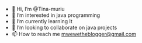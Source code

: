 - 👋 Hi, I’m @Tina-muriu
- 👀 I’m interested in java programming
- 🌱 I’m currently learning It
- 💞️ I’m looking to collaborate on java  projects
- 📫 How to reach me  mwewetheblogger@gmail.com

<!---
Tina-muriu/Tina-muriu is a ✨ special ✨ repository because its `README.md` (this file) appears on your GitHub profile.
You can click the Preview link to take a look at your changes.
--->
